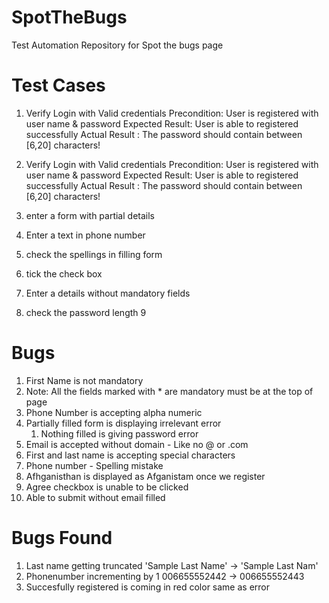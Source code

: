 # SpotTheBugs
Test Automation Repository for Spot the bugs page

# Test Cases

1. Verify Login with Valid credentials
Precondition: User is registered with user name & password
Expected Result: User is able to registered successfully
Actual Result : The password should contain between [6,20] characters!

2. Verify Login with Valid credentials
Precondition: User is registered with user name & password
Expected Result: User is able to registered successfully
Actual Result : The password should contain between [6,20] characters!

3. enter a form with partial details
4. Enter a text in phone number 
5. check the spellings in filling form
6. tick the check box 
7. Enter a details without mandatory fields
8. check the password length
9


# Bugs

1. First Name is not mandatory
2. Note: All the fields marked with * are mandatory must be at the top of page
3. Phone Number is accepting alpha numeric
4. Partially filled form is displaying irrelevant error
    1. Nothing filled is giving password error
5. Email is accepted without domain - Like no @ or .com
6. First and last name is accepting special characters
7. Phone number - Spelling mistake
8. Afhganisthan is displayed as Afganistam once we register
9. Agree checkbox is unable to be clicked
10. Able to submit without email filled


# Bugs Found

1. Last name getting truncated 'Sample Last Name' -> 'Sample Last Nam'
2. Phonenumber incrementing by 1 006655552442 -> 006655552443
3. Succesfully registered is coming in red color same as error